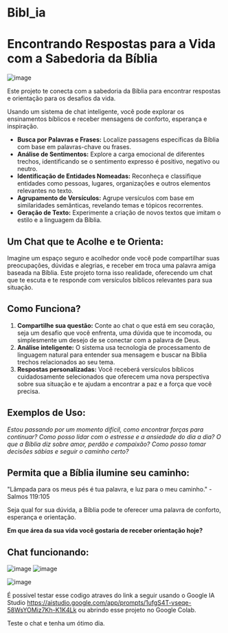# Bibl_ia
# Encontrando Respostas para a Vida com a Sabedoria da Bíblia

![image](https://github.com/davidrocha629/Bibl_ia/assets/160022516/0d24b127-6603-4b8a-af26-f68bda6bda37)


Este projeto te conecta com a sabedoria da Bíblia para encontrar respostas e orientação para os desafios da vida. 

Usando um sistema de chat inteligente, você pode explorar os ensinamentos bíblicos e receber mensagens de conforto, esperança e inspiração.

* **Busca por Palavras e Frases:** Localize passagens específicas da Bíblia com base em palavras-chave ou frases.
* **Análise de Sentimentos:** Explore a carga emocional de diferentes trechos, identificando se o sentimento expresso é positivo, negativo ou neutro.
* **Identificação de Entidades Nomeadas:** Reconheça e classifique entidades como pessoas, lugares, organizações e outros elementos relevantes no texto.
* **Agrupamento de Versículos:** Agrupe versículos com base em similaridades semânticas, revelando temas e tópicos recorrentes. 
* **Geração de Texto:** Experimente a criação de novos textos que imitam o estilo e a linguagem da Bíblia. 

## Um Chat que te Acolhe e te Orienta:


Imagine um espaço seguro e acolhedor onde você pode compartilhar suas preocupações, dúvidas e alegrias, e receber em troca uma palavra amiga baseada na Bíblia. Este projeto torna isso realidade, oferecendo um chat que te escuta e te responde com versículos bíblicos relevantes para sua situação.


## Como Funciona?

1. **Compartilhe sua questão:** Conte ao chat o que está em seu coração, seja um desafio que você enfrenta, uma dúvida que te incomoda, ou simplesmente um desejo de se conectar com a palavra de Deus.
2. **Análise inteligente:** O sistema usa tecnologia de processamento de linguagem natural para entender sua mensagem e buscar na Bíblia trechos relacionados ao seu tema.
3. **Respostas personalizadas:** Você receberá versículos bíblicos cuidadosamente selecionados que oferecem uma nova perspectiva sobre sua situação e te ajudam a encontrar a paz e a força que você precisa.

## Exemplos de Uso:

*Estou passando por um momento difícil, como encontrar forças para continuar?*
*Como posso lidar com o estresse e a ansiedade do dia a dia?*
*O que a Bíblia diz sobre amor, perdão e compaixão?*
*Como posso tomar decisões sábias e seguir o caminho certo?*

## Permita que a Bíblia ilumine seu caminho:

"Lâmpada para os meus pés é tua palavra, e luz para o meu caminho." - Salmos 119:105

Seja qual for sua dúvida, a Bíblia pode te oferecer uma palavra de conforto, esperança e orientação.

 **Em que área da sua vida você gostaria de receber orientação hoje?**

## Chat funcionando:
![image](https://github.com/davidrocha629/Bibl_ia/assets/160022516/ae84244e-fce6-4d10-ac15-7f2e3de99660)
![image](https://github.com/davidrocha629/Bibl_ia/assets/160022516/92d7d3b0-ca4a-4ff2-aff5-1c66876b6205)

![image](https://github.com/davidrocha629/Bibl_ia/assets/160022516/fe23bbaa-6d33-47e4-bc2a-087e4dace285)

É possivel testar esse codigo atraves do link a seguir usando o Google IA Studio https://aistudio.google.com/app/prompts/1ufgS4T-vseqe-58WsYOMiz7Kh-K1K4Lk ou abrindo esse projeto no Google Colab.

Teste o chat e tenha um ótimo dia.
